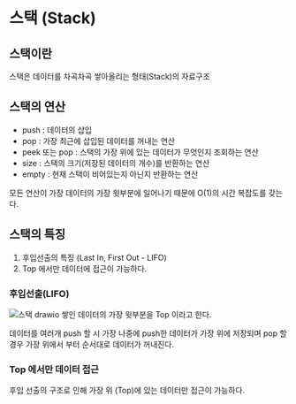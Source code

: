 # 스택 (Stack)
## 스택이란
스택은 데이터를 차곡차곡 쌓아올리는 형태(Stack)의 자료구조

## 스택의 연산
- push : 데이터의 삽입
- pop : 가장 최근에 삽입된 데이터를 꺼내는 연산
- peek 또는 pop : 스택의 가장 위에 있는 데이터가 무엇인지 조회하는 연산
- size : 스택의 크기(저장된 데이터의 개수)를 반환하는 연산
- empty : 현재 스택이 비어있는지 아닌지 반환하는 연산

모든 연산이 가장 데이터의 가장 윗부분에 일어나기 때문에 O(1)의 시간 복잡도를 갖는다.

## 스택의 특징
1. 후입선출의 특징 (Last In, First Out - LIFO)
2. Top 에서만 데이터에 접근이 가능하다.

### 후입선출(LIFO)
![스택 drawio](https://github.com/user-attachments/assets/c551a42e-8c9b-49c3-b8bc-4dd1d2670dac)
쌓인 데이터의 가장 윗부분을 Top 이라고 한다.

데이터를 여러개 push 할 시 가장 나중에 push한 데이터가 가장 위에 저장되며 pop 할 경우 가장 위에서 부터 순서대로 데이터가 꺼내진다.

### Top 에서만 데이터 접근
후입 선출의 구조로 인해 가장 위 (Top)에 있는 데이터만 접근이 가능하다. 
